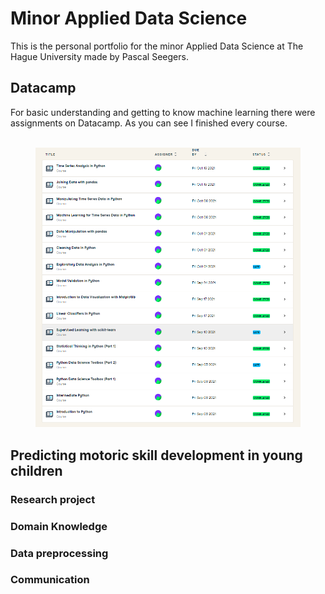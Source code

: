 # Minor Applied Data Science
This is the personal portfolio for the minor Applied Data Science at The Hague University made by Pascal Seegers.

## Datacamp
For basic understanding and getting to know machine learning there were assignments on Datacamp. As you can see I finished every course.
<br/><br/>
<figure>
  <!-- ![Datacamp assignments Pascal Seegers](/images/Datacamp_Screenshot.png) -->
  <img src="/images/Datacamp_Screenshot.png" alt="Datacamp assignments Pascal Seegers">
  <figcaptionDatacamp assignments Pascal Seegers</figcaption>
</figure>

## Predicting motoric skill development in young children
### Research project

### Domain Knowledge

### Data preprocessing

### Communication
